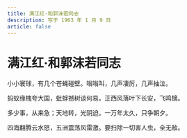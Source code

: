 ```yaml
---
title: 满江红·和郭沫若同志
description: 写于 1963 年 1 月 9 日
article: false
---
```


# 满江红·和郭沫若同志

小小寰球，有几个苍蝇碰壁。嗡嗡叫，几声凄厉，几声抽泣。

蚂蚁缘槐夸大国，蚍蜉撼树谈何易。正西风落叶下长安，飞鸣镝。



多少事，从来急；天地转，光阴迫。一万年太久，只争朝夕。

四海翻腾云水怒，五洲震荡风雷激。要扫除一切害人虫，全无敌。
